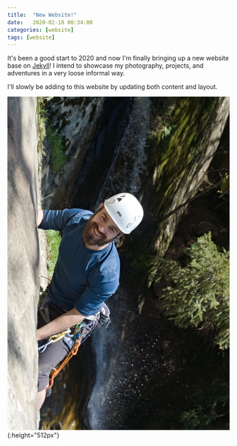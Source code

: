```yaml
---
title:  "New Website!"
date:   2020-02-18 00:34:00
categories: [website]
tags: [website]
---
```

It's been a good start to 2020 and now I'm finally bringing up a new website base on [Jekyll](https://jekyllrb.com/)! I intend to showcase my photography, projects, and adventures in a very loose informal way.

I'll slowly be adding to this website by updating both content and layout.

![Climbing Waterfall Cliffs - Castle Rock State Park](/images/2020-02-18/DSC01991.jpg){:height="512px"}